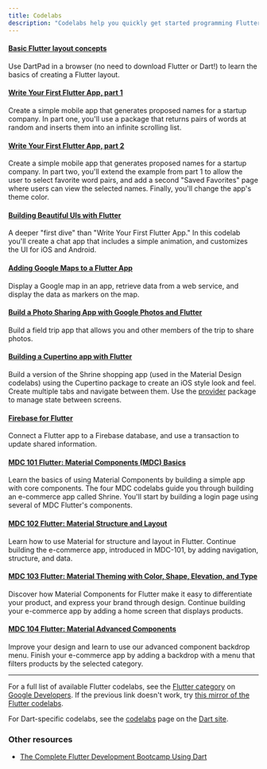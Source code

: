 ```yaml
---
title: Codelabs
description: "Codelabs help you quickly get started programming Flutter."
---
```



#### [Basic Flutter layout concepts](/docs/codelabs/layout-basics)

Use DartPad in a browser (no need to download Flutter or Dart!)
to learn the basics of creating a Flutter layout.


#### [Write Your First Flutter App, part 1]({{site.codelabs}}/codelabs/first-flutter-app-pt1)

Create a simple mobile app that generates proposed names for a startup
company. In part one, you'll use a package that returns pairs of words
at random and inserts them into an infinite scrolling list.


#### [Write Your First Flutter App, part 2]({{site.codelabs}}/codelabs/first-flutter-app-pt2)

Create a simple mobile app that generates proposed names for a startup
company. In part two, you'll extend the example from part 1 to allow
the user to select favorite word pairs, and add a second "Saved Favorites"
page where users can view the selected names.
Finally, you'll change the app's theme color.


#### [Building Beautiful UIs with Flutter]({{site.codelabs}}/codelabs/flutter)

A deeper "first dive" than "Write Your First Flutter App." In this codelab
you'll create a chat app that includes a simple animation, and customizes
the UI for iOS and Android.


#### [Adding Google Maps to a Flutter App]({{site.codelabs}}/codelabs/google-maps-in-flutter)

Display a Google map in an app, retrieve data from a web service,
and display the data as markers on the map.


#### [Build a Photo Sharing App with Google Photos and Flutter]({{site.codelabs}}/codelabs/google-photos-sharing)

Build a field trip app that allows you and other members of the trip
to share photos.


#### [Building a Cupertino app with Flutter]({{site.codelabs}}/codelabs/flutter-cupertino)

Build a version of the Shrine shopping app (used in the Material Design
codelabs) using the Cupertino package to create an iOS style look and feel.
Create multiple tabs and navigate between them.
Use the [provider]({{site.pub}}/packages/provider) package to manage
state between screens.


#### [Firebase for Flutter]({{site.codelabs}}/codelabs/flutter-firebase)

Connect a Flutter app to a Firebase database, and use a transaction to
update shared information.


#### [MDC 101 Flutter: Material Components (MDC) Basics]({{site.codelabs}}/codelabs/mdc-101-flutter)

Learn the basics of using Material Components by building
a simple app with core components.  The four MDC codelabs
guide you through building an e-commerce app called Shrine.
You'll start by building a login page using several of MDC
Flutter's components.

#### [MDC 102 Flutter: Material Structure and Layout]({{site.codelabs}}/codelabs/mdc-102-flutter)

Learn how to use Material for structure and layout in Flutter.
Continue building the e-commerce app, introduced in MDC-101,
by adding navigation, structure, and data.


#### [MDC 103 Flutter: Material Theming with Color, Shape, Elevation, and Type]({{site.codelabs}}/codelabs/mdc-103-flutter)

Discover how Material Components for Flutter make it easy to differentiate
your product, and express your brand through design. Continue
building your e-commerce app by adding a home screen that displays products.


#### [MDC 104 Flutter: Material Advanced Components]({{site.codelabs}}/codelabs/mdc-104-flutter)

Improve your design and learn to use our advanced component backdrop menu.
Finish your e-commerce app by adding a backdrop with a menu that filters
products by the selected category.

---

For a full list of available Flutter codelabs, see the
[Flutter category]({{site.codelabs}}/?cat=Flutter)
on [Google Developers]({{site.codelabs}}).
If the previous link doesn't work, try [this
mirror of the Flutter codelabs](https://codelabs.flutter-io.cn/).

For Dart-specific codelabs, see the
[codelabs]({{site.dart-site}}/codelabs) page on the
[Dart site]({{site.dart-site}}).

### Other resources

* [The Complete Flutter Development Bootcamp Using
  Dart](https://www.appbrewery.co/p/flutter-development-bootcamp-with-dart)
